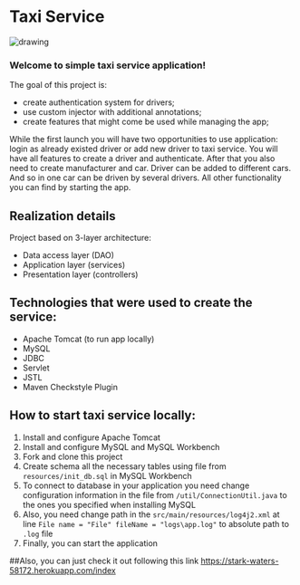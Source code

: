 # Taxi Service
![drawing](https://img4.goodfon.ru/original/1920x1080/e/33/london-taxi-gorod-ulitsa.jpg)

### Welcome to simple taxi service application!
The goal of this project is:
* create authentication system for drivers;
* use custom injector with additional annotations;
* create features that might come be used while managing the app;

While the first launch you will have two opportunities to use application: login as already existed driver or add new driver to taxi service.
You will have all features to create a driver and authenticate.
After that you also need to create manufacturer and car.
Driver can be added to different cars. And so in one car can be driven by several drivers.
All other functionality you can find by starting the app.

## Realization details
Project based on 3-layer architecture:
* Data access layer (DAO)
* Application layer (services)
* Presentation layer (controllers)

## Technologies that were used to create the service:
* Apache Tomcat (to run app locally)
* MySQL
* JDBC
* Servlet
* JSTL
* Maven Checkstyle Plugin

## How to start taxi service locally:
1. Install and configure Apache Tomcat
2. Install  and configure MySQL and MySQL Workbench
3. Fork and clone this project
4. Create schema all the necessary tables using file from `resources/init_db.sql` in MySQL Workbench
5. To connect to database in your application you need change configuration information 
in the file from `/util/ConnectionUtil.java` to the ones you specified when installing MySQL
6. Also, you need change path in the `src/main/resources/log4j2.xml` at line `File name = "File" fileName = "logs\app.log"`
to absolute path to `.log` file
7. Finally, you can start the application

##Also, you can just check it out following this link
https://stark-waters-58172.herokuapp.com/index